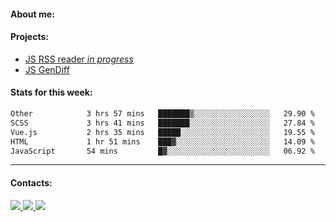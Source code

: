 #### About me:

#### Projects:
- [JS RSS reader *in progress*](https://github.com/GKoil/frontend-project-lvl3)
- [JS GenDiff](https://github.com/GKoil/GenDiff)

#### Stats for this week:
<!--START_SECTION:waka-->

```txt
Other            3 hrs 57 mins   ███████▒░░░░░░░░░░░░░░░░░   29.90 %
SCSS             3 hrs 41 mins   ███████░░░░░░░░░░░░░░░░░░   27.84 %
Vue.js           2 hrs 35 mins   █████░░░░░░░░░░░░░░░░░░░░   19.55 %
HTML             1 hr 51 mins    ███▓░░░░░░░░░░░░░░░░░░░░░   14.09 %
JavaScript       54 mins         █▓░░░░░░░░░░░░░░░░░░░░░░░   06.92 %
```

<!--END_SECTION:waka-->
---
#### Contacts:

<a target='_blank' title='LinkedIn' href="https://www.linkedin.com/in/gkoil/">
  <img src="https://img.shields.io/badge/LinkedIn-0077B5?style=for-the-badge&logo=linkedin&logoColor=white" />
</a>
<a target='_blank' title='Telegram' href="https://t.me/gkoil">
  <img src="https://img.shields.io/badge/Telegram-2CA5E0?style=for-the-badge&logo=telegram&logoColor=white" />
</a>
<a target='_blank' title='Gmail' href="mailto: gk.grigorev@gmail.com">
  <img src="https://img.shields.io/badge/Gmail-D14836?style=for-the-badge&logo=gmail&logoColor=white" />
</a>

